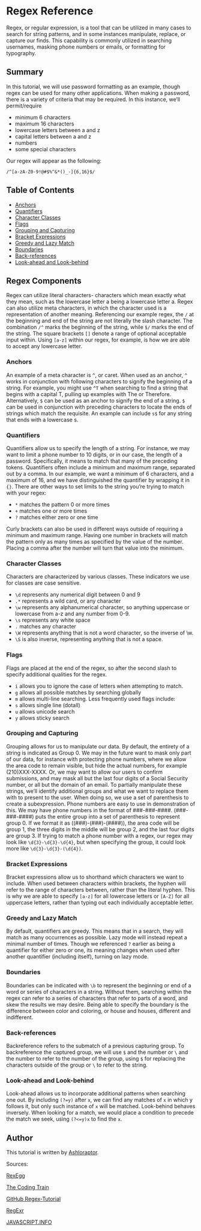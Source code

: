 # Regex Reference

Regex, or regular expression, is a tool that can be utilized in many cases to search for string patterns, and in some instances manipulate, replace, or capture our finds. This capability is commonly utilized in searching usernames, masking phone numbers or emails, or formatting for typography.

## Summary

In this tutorial, we will use password formatting as an example, though regex can be used for many other applications.
When making a password, there is a variety of criteria that may be required. In this instance, we’ll permit/require
* minimum 6 characters
* maximum 16 characters
* lowercase letters between a and z
* capital letters between a and z
* numbers
* some special characters
  
Our regex will appear as the following:
```
/^[a-zA-Z0-9!@#$%^&*()_-]{6,16}$/
```

## Table of Contents

- [Anchors](#anchors)
- [Quantifiers](#quantifiers)
- [Character Classes](#character-classes)
- [Flags](#flags)
- [Grouping and Capturing](#grouping-and-capturing)
- [Bracket Expressions](#bracket-expressions)
- [Greedy and Lazy Match](#greedy-and-lazy-match)
- [Boundaries](#boundaries)
- [Back-references](#back-references)
- [Look-ahead and Look-behind](#look-ahead-and-look-behind)

## Regex Components

Regex can utilize literal characters- characters which mean exactly what they mean, such as the lowercase letter a being a lowercase letter a. Regex can also utilize meta characters, in which the character used is a representation of another meaning.
Referencing our example regex, the ```/``` at the beginning and end of the string are not literally the slash character. The combination ```/^``` marks the beginning of the string, while ```$/``` marks the end of the string. 
The square brackets ```[]``` denote a range of optional acceptable input within. Using ```[a-z]``` within our regex, for example, is how we are able to accept any lowercase letter.

### Anchors

An example of a meta character is ```^```, or caret. When used as an anchor, ```^``` works in conjunction with following characters to signify the beginning of a string. For example, you might use ```^T``` when searching to find a string that begins with a capital T, pulling up examples with The or Therefore.
Alternatively, ```$``` can be used as an anchor to signify the end of a string. ```$``` can be used in conjunction with preceding characters to locate the ends of strings which match the requisite. An example can include ```s$``` for any string that ends with a lowercase s.

### Quantifiers

Quantifiers allow us to specify the length of a string. For instance, we may want to limit a phone number to 10 digits, or in our case, the length of a password. Specifically, it means to match that many of the preceding tokens. Quantifiers often include a minimum and maximum range, separated out by a comma. In our example, we want a minimum of 6 characters, and a maximum of 16, and we have distinguished the quantifier by wrapping it in ```{}```.
There are other ways to set limits to the string you’re trying to match with your regex:
* ```*``` matches the pattern 0 or more times
* ```+``` matches one or more times
* ```?``` matches either zero or one time

Curly brackets can also be used in different ways outside of requiring a minimum and maximum range. Having one number in brackets will match the pattern only as many times as specified by the value of the number. Placing a comma after the number will turn that value into the minimum.

### Character Classes

Characters are characterized by various classes. These indicators we use for classes are case sensitive.
* ```\d``` represents any numerical digit between 0 and 9
* ```.*``` represents a wild card, or any character
* ```\w``` represents any alphanumerical character, so anything uppercase or lowercase from a-z and any number from 0-9.
* ```\s``` represents any white space
* ```.``` matches any character
* ```\W``` represents anything that is not a word character, so the inverse of \w.
* ```\S``` is also inverse, representing anything that is not a space.

### Flags

Flags are placed at the end of the regex, so after the second slash to specify additional qualities for the regex.
* ```i``` allows you to ignore the case of letters when attempting to match.
* ```g``` allows all possible matches by searching globally
* ```m``` allows multi-line searching.
Less frequently used flags include: 
* ```s``` allows single line (dotall)
* ```u``` allows unicode search
* ```y``` allows sticky search

### Grouping and Capturing

Grouping allows for us to manipulate our data. By default, the entirety of a string is indicated as Group 0. We may in the future want to mask only part of our data, for instance with protecting phone numbers, where we allow the area code to remain visible, but hide the actual numbers, for example (210)XXX-XXXX. Or, we may want to allow our users to confirm submissions, and may mask all but the last four digits of a Social Security number, or all but the domain of an email. To partially manipulate these strings, we’ll identify additional groups and what we want to replace them with to present to the user.
When doing so, we use a set of parenthesis to create a subexpression. Phone numbers are easy to use in demonstration of this. We may have phone numbers in the format of ###-###-####. (###-###-####) puts the entire group into a set of parenthesis to represent group 0. If we format it as ((###)-(###)-(####)), the area code will be group 1, the three digits in the middle will be group 2, and the last four digits are group 3. If trying to match a phone number with a regex, our regex may look like ```\d{3}-\d{3}-\d{4}```, but when specifying the group, it could look more like ```\d{3}-\d{3}-(\d{4})```.

### Bracket Expressions

Bracket expressions allow us to shorthand which characters we want to include. When used between characters within brackets, the hyphen will refer to the range of characters between, rather than the literal hyphen. This is why we are able to specify ```[a-z]``` for all lowercase letters or ```[A-Z]``` for all uppercase letters, rather than typing out each individually acceptable letter.

### Greedy and Lazy Match

By default, quantifiers are greedy. This means that in a search, they will match as many occurrences as possible.
Lazy mode will instead repeat a minimal number of times. Though we referenced ```?``` earlier as being a quantifier for either zero or one, its meaning changes when used after another quantifier (including itself), turning on lazy mode.

### Boundaries

Boundaries can be indicated with ```\b``` to represent the beginning or end of a word or series of characters in a string. Without them, searching within the regex can refer to a series of characters that refer to parts of a word, and skew the results we may desire. Being able to specify the boundary is the difference between color and coloring, or house and houses, different and indifferent.

### Back-references

Backreference refers to the submatch of a previous capturing group. To backreference the captured group, we will use ```$``` and the number or ```\``` and the number to refer to the number of the group, using ```$``` for replacing the characters outside of the group or ```\``` to refer to the string.

### Look-ahead and Look-behind

Look-ahead allows us to incorporate additional patterns when searching one out. By including ```(?=y)``` after ```x```, we can find any matches of ```x``` in which y follows it, but only such instance of ```x``` will be matched. Look-behind behaves inversely. When looking for a match, we would place a condition to precede the match we seek, using ```(?<=y)x``` to find the ```x```.

## Author

This tutorial is written by [Ashloraptor](https://github.com/Ashloraptor). 

Sources:

[RexEgg](https://www.rexegg.com/regex-anchors.html)

[The Coding Train](https://www.youtube.com/watch?v=7DG3kCDx53c)

[GitHub Regex-Tutorial](https://coding-boot-camp.github.io/full-stack/computer-science/regex-tutorial)

[RegExr](https://regexr.com/)

[JAVASCRIPT.INFO](https://javascript.info/regexp-greedy-and-lazy)
